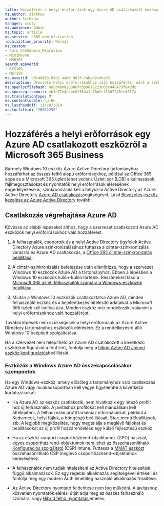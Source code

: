 ```yaml
---
title: Hozzáférés a helyi erőforrások egy Azure AD csatlakozott eszközről a Microsoft 365 Business
ms.author: sirkkuw
author: Sirkkuw
manager: scotv
ms.audience: Admin
ms.topic: article
ms.service: o365-administration
localization_priority: Normal
ms.custom:
- Core_O365Admin_Migration
- MiniMaven
- MSB365
search.appverid:
- BCS160
- MET150
ms.assetid: b0f4d010-9fd1-44d0-9d20-fabad2cdbab5
description: Útmutató helyi erőforrásokhoz való hozzáférés, mint a sorban az üzleti alkalmazások, fájlmegosztásokat és Azure Active Directoryból nyomtatókat csatlakozott Windows 10 eszköz.
ms.openlocfilehash: 0a5d4b0828888fcb99676223000c446479f84ddc
ms.sourcegitcommit: eb1a77e4cc4e8f564a1c78d2ef53d7245fe4517a
ms.translationtype: MT
ms.contentlocale: hu-HU
ms.lasthandoff: 11/28/2018
ms.locfileid: "26982255"
---
```

# <a name="access-on-premises-resources-from-an-azure-ad-joined-device-in-microsoft-365-business"></a>Hozzáférés a helyi erőforrások egy Azure AD csatlakozott eszközről a Microsoft 365 Business

Bármely Windows 10 eszköz Azure Active Directory tartományhoz hozzáférhet az összes felhő alapú erőforrásokhoz, például az Office 365 apps és a Microsoft 365 üzleti lehet védeni. Üzleti sor (LOB) alkalmazások, fájlmegosztásokat és nyomtatók helyi erőforrások elérésének engedélyezése is, szinkronizálnia kell a helyszíni Active Directory az Azure Active Directory [Azure AD csatlakozás](https://docs.microsoft.com/en-us/azure/active-directory/connect/active-directory-aadconnect)segítségével. Lásd [Bevezetés eszköz kezelése az Azure Active Directory](https://docs.microsoft.com/en-us/azure/active-directory/device-management-introduction) további. 
  
## <a name="run-azure-ad-connect"></a>Csatlakozás végrehajtása Azure AD

Kövesse az alábbi lépéseket ahhoz, hogy a szervezet csatlakozott Azure AD eszközök helyi erőforrásokhoz való hozzáférést.
  
1. A felhasználók, csoportok és a helyi Active Directory ügyfelek Active Directory Azure szinkronizálásához futtassa a címtár-szinkronizálás varázsló és Azure AD csatlakozás, a [Office 365 címtár-szinkronizálás beállítása](https://support.office.com/article/1b3b5318-6977-42ed-b5c7-96fa74b08846).
    
2. A címtár-szinkronizálás befejezése után ellenőrizze, hogy a szervezet Windows 10 eszközök Azure AD a tartományhoz. Ebben a lépésben a Windows 10 eszközök külön-külön történik. Részletekért lásd a [Microsoft 365 üzleti felhasználók számára a Windows-eszközök beállítása](set-up-windows-devices.md) . 
    
3. Miután a Windows 10 eszközök csatlakoztatva Azure AD, minden felhasználó eszköz és a bejelentkezés hitelesítő adataikat a Microsoft 365 üzleti kell indítsa újra. Minden eszköz már rendelkezik, valamint a helyi erőforrásokhoz való hozzáférést.
    
További lépések nem szükségesek a helyi erőforrások az Azure Active Directory tartományhoz eszközök elérésére. Ez a rendelkezésre álló Windows 10 beépített szolgáltatása. 
  
Ha a szervezet nem telepíthető az Azure AD csatlakozott a következő eszközkonfiguráció a fent leírt, fontolja meg a [hibrid Azure AD Joined eszköz konfigurációs](manage-windows-devices.md)beállítását.
  
### <a name="considerations-when-joining-your-windows-devices-to-azure-ad"></a>Eszközök a Windows Azure AD összekapcsolásakor szempontok

Ha egy Windows-eszköz, amely előzőleg a tartományhoz való csatlakozás Azure AD vagy munkacsoportban kell vegye figyelembe a következő korlátozásokat:
  
- Ha Azure AD az eszköz csatlakozik, nem hivatkozik egy létező profilt hoz új felhasználó. A javításhoz profilokat kell manuálisan kell áttelepíteni. A felhasználói profil tartalmaz információkat, például a Kedvencek, helyi fájlok, a böngésző beállításait, Start menü Beállítások, stb. A legjobb megközelítés, hogy megtalálja a meglévő fájlokat és beállításokat az új profil hozzárendelése egy külső fejlesztésű eszköz
    
- Ha az eszköz csoport csoportházirend-objektumok (GPO) használ, egyes csoportházirend-objektumok nem lehet az összehasonlítható [Konfigurációs szolgáltató](https://docs.microsoft.com/windows/configuration/provisioning-packages/how-it-pros-can-use-configuration-service-providers) (CSP) Intune. Futtassa a [MMAT eszközt](https://www.microsoft.com/download/details.aspx?id=45520) összehasonlítható CSP meglévő csoportházirend-objektumok kereséséhez. 
    
- A felhasználók nem tudják hitelesíteni az Active Directory hitelesítési függő alkalmazások. Ez egy régebbi alkalmazás segítségével értékeli és fontolja meg egy modern Auth lehetőleg használó alkalmazás frissítése.
    
- Az Active Directory nyomtató felderítése nem fog működni. A javításhoz közvetlen nyomtatók elérési útját adja meg az összes felhasználó számára, vagy [Hibrid felhő nyomtatási](https://docs.microsoft.com/windows-server/administration/hybrid-cloud-print/hybrid-cloud-print-deploy)emelés.
    

